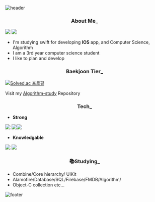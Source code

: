 ![header](https://capsule-render.vercel.app/api?type=Waving&color=gradient&height=200&animation=twinkling&section=header&text=Yang%20seunghyun&fontSize=60&fontColor=FF9B00)
<div align=center><h3>About Me_</div>

<a href="https://dev-with-precious-dreams.tistory.com/"  target="_blank"><img src="https://img.shields.io/badge/BLOG-lightgray?style=flat-square&logo=velog&logoColor=white"/></a> <img src="https://img.shields.io/badge/happysh_s2@naver.com-yellow?style=flat-square&logo=Gmail&logoColor=email"/></a>

* I'm studying swift for developing **IOS** app, and Computer Science, Algorithm
* I am a 3rd year computer science student
* I like to plan and develop

<div align=center><h3>Baekjoon Tier_</div>

[![Solved.ac
프로필](http://mazassumnida.wtf/api/v2/generate_badge?boj=happysh_s2)](https://solved.ac/happysh_s2)

Visit my [Algorithm-study](https://github.com/SHcommit/Algorithm-study) Repository


<div align=center><h3>Tech_</div>

* **Strong**


<img src="https://img.shields.io/badge/C-A8B9CC?style=flat-square&logo=C&logoColor=white"/> <img src="https://img.shields.io/badge/c++-00599C?style=flat-square&logo=c%2B%2B&logoColor=white"/><img src="https://img.shields.io/badge/swift-F54A2A?style=flat-square&logo=swift&logoColor=white"/>

* **Knowledgable**

 <img src="https://img.shields.io/badge/Java-007396?style=flat-square&logo=Java&logoColor=white"/> <img  src="https://img.shields.io/badge/github-181717?style=flat-square&logo=github&logoColor=white">

<div align=center><h3>📚Studying_</div>

* Combine/Core hierarchy/ UIKit
* Alamofire/Database/SQL/Firebase/FMDB/Algorithm/
* Object-C collection etc...

![footer](https://capsule-render.vercel.app/api?section=footer&type=Waving&color=gradient)
